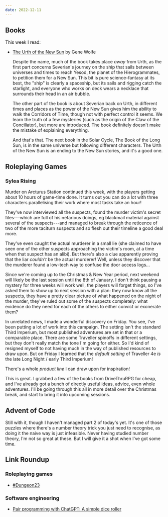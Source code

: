 ```yaml
---
date: 2022-12-11
---
```


## Books

This week I read:

- [The Urth of the New Sun][] by Gene Wolfe

  Despite the name, much of the book takes place *away* from Urth, as the first
  part concerns Severian's journey on the ship that sails between universes and
  times to reach Yesod, the planet of the Hierogrammates, to petition them for a
  New Sun.  This bit is pure science-fantasy at its best, the "ship" is clearly
  a spaceship, but its sails and rigging catch the starlight, and everyone who
  works on deck wears a necklace that surrounds their head in an air bubble.

  The other part of the book is about Severian back on Urth, in different times
  and places as the power of the New Sun gives him the ability to walk the
  Corridors of Time, though not with perfect control it seems.  We learn the
  truth of a few mysteries (such as the origin of the Claw of the Conciliator),
  but more are introduced.  The book definitely doesn't make the mistake of
  explaining everything.

  And that's that.  The next book in the Solar Cycle, The Book of the Long Sun,
  is in the same universe but following different characters.  The Urth of the
  New Sun is an ending to the New Sun stories, and it's a good one.

[The Urth of the New Sun]: https://en.wikipedia.org/wiki/The_Urth_of_the_New_Sun


## Roleplaying Games

### Sylea Rising

Murder on Arcturus Station continued this week, with the players getting about
10 hours of game-time done.  It turns out you can do a lot with three characters
parallelising their work where most tasks take an hour!

They've now interviewed all the suspects, found the murder victim's secret
files---which are full of his nefarious doings, eg blackmail material against
several of the suspects---and managed to break through the reticence of two of
the more taciturn suspects and so flesh out their timeline a good deal more.

They've even caught the actual murderer in a small lie (she claimed to have seen
one of the other suspects approaching the victim's room, at a time when that
suspect has an alibi).  But there's also a clue apparently proving that the liar
*couldn't* be the actual murderer!  Well, unless they discover that the murderer
found a low-tech way to confuse the door access logs...

Since we're coming up to the Christmas & New Year period, next weekend will
likely be the last session until the 8th of January.  I don't think pausing a
mystery for three weeks will work well, the players will forget things, so I've
asked them to show up to next session with a plan: they now know all the
suspects, they have a pretty clear picture of what happened on the night of the
murder, they've ruled out some of the suspects completely: what evidence do they
need for each of the others to either convict or exonerate them?

In unrelated news, I made a wonderful discovery on Friday.  You see, I've been
putting a lot of work into this campaign.  The setting isn't the standard Third
Imperium, but most published adventures are set in that or a comparable place.
There are some Traveller spinoffs in different settings, but they don't really
match the tone I'm going for either.  So I'd kind of resigned myself to not
having much in the way of published resources to draw upon.  But on Friday I
learned that the *default setting* of Traveller 4e *is* the late Long Night /
early Third Imperium!

There's a whole *product line* I can draw upon for inspiration!

This is great.  I grabbed a few of the books from DriveThruRPG for cheap, and
I've already got a bunch of directly useful ideas, advice, even whole
adventures.  I'll be going through this all in more detail over the Christmas
break, and start to bring it into upcoming sessions.


## Advent of Code

Still with it, though I haven't managed part 2 of today's yet.  It's one of
those puzzles where there's a number theory trick you just need to recognise, as
doing it the naive way is just infeasible.  Never having studied number theory,
I'm not so great at these.  But I will give it a shot when I've got some time.


## Link Roundup

### Roleplaying games

- [#Dungeon23](https://seanmccoy.substack.com/p/dungeon23)

### Software engineering

- [Pair programming with ChatGPT: A simple dice roller](http://www.randomhacks.net/2022/12/04/pair-programming-with-chatgpt/)
